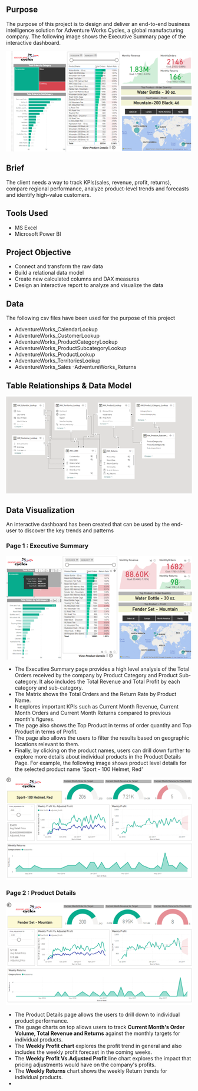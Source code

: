 
## Purpose 

The purpose of this project is to design and deliver an end-to-end business intelligence solution for Adventure Works Cycles, a global manufacturing company. The following image shows the Executive Summary page of the interactive dashboard.

![](images/exec_summary.png)

## Brief 

The client needs a way to track KPIs(sales, revenue, profit, returns), compare regional performance, analyze product-level trends and forecasts and identify high-value customers.

## Tools Used

- MS Excel
- Microsoft Power BI

## Project Objective 

- Connect and transform the raw data
- Build a relational data model
- Create new calculated columns and DAX measures
- Design an interactive report to analyze and visualize the data

## Data 

The following csv files have been used for the purpose of this project

- AdventureWorks_CalendarLookup
- AdventureWorks_CustomerLookup
- AdventureWorks_ProductCategoryLookup
- AdventureWorks_ProductSubcategoryLookup
- AdventureWorks_ProductLookup
- AdventureWorks_TerritoriesLookup
- AdventureWorks_Sales
-AdventureWorks_Returns

## Table Relationships & Data Model

![](images/relationship_view.png)

## Data Visualization

An interactive dashboard has been created that can be used by the end-user to discover the key trends and patterns

### Page 1 : Executive Summary

![](images/accessories_filter_example.png)

- The Executive Summary page provides a high level analysis of the Total Orders received by the company by Product Category and Product Sub-category. It also includes the Total Revenue and Total Profit by each category and sub-category.
- The Matrix shows the Total Orders and the Return Rate by Product Name.
- It explores important KPIs such as Current Month Revenue, Current Month Orders and Current Month Returns compared to previous month's figures.
- The page also shows the Top Product in terms of order quantity and Top Product in terms of Profit.
- The page also allows the users to filter the results based on geographic locations relevant to them.
- Finally, by clicking on the product names, users can drill down further to explore more details about individual products in the Product Details Page. For example, the following image shows product level details for the selected product name 'Sport - 100 Helmet, Red'

![](images/drillthrough_example.png)

### Page 2 : Product Details 

![](images/product_detail.png)

- The Product Details page allows the users to drill down to individual product performance.
- The guage charts on top allows users to track **Current Month's Order Volume, Total Revenue and Returns** against the monthly targets for individual products.
- The **Weekly Profit chart** explores the profit trend in general and also includes the weekly profit forecast in the coming weeks.
- The **Weekly Profit Vs.Adjusted Profit** line chart explores the impact that pricing adjustments would have on the company's profits.
- The **Weekly Returns** chart shows the weekly Return trends for individual products.
- 


